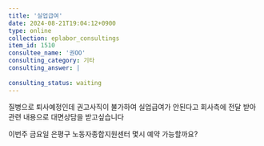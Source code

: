 ```yaml
---
title: '실업급여'
date: 2024-08-21T19:04:12+0900
type: online
collection: eplabor_consultings
item_id: 1510
consultee_name: '권OO'
consulting_category: 기타
consulting_answer: |
    
consulting_status: waiting
---
```


질병으로 퇴사예정인데 권고사직이 불가하여 실업급여가 안된다고 회사측에 전달 받아
관련 내용으로 대면상담을 받고싶습니다

이번주 금요일
은평구 노동자종합지원센터 몇시 예약 가능할까요?
